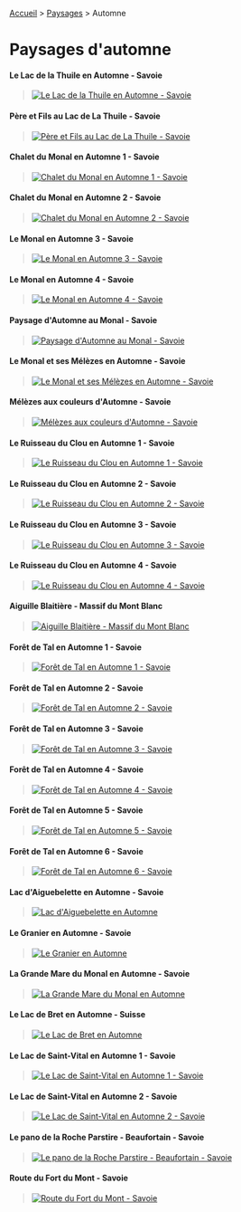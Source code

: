 [Accueil](/#readme) > [Paysages](/paysages#readme) > Automne

# Paysages d'automne

#### Le Lac de la Thuile en Automne - Savoie
> [![Le Lac de la Thuile en Automne - Savoie](https://images.weserv.nl/?url=https://raw.githubusercontent.com/olivier3lanc/photographies/master/paysages/automne/lac_thuile_automne_mg_6008__mg_6012-5-images_size_3200x1600.webp&output=webp&q=30&w=976&dpr=2)](https://images.weserv.nl/?url=https://raw.githubusercontent.com/olivier3lanc/photographies/master/paysages/automne/lac_thuile_automne_mg_6008__mg_6012-5-images_size_3200x1600.webp&output=webp&q=30&w=976&dpr=2)

#### Père et Fils au Lac de La Thuile - Savoie
> [![Père et Fils au Lac de La Thuile - Savoie](https://images.weserv.nl/?url=https://raw.githubusercontent.com/olivier3lanc/photographies/master/paysages/automne/pere_fils_la_thuile_mg_6033_size_2560x1706.webp&output=webp&q=30&w=976&dpr=2)](https://images.weserv.nl/?url=https://raw.githubusercontent.com/olivier3lanc/photographies/master/paysages/automne/pere_fils_la_thuile_mg_6033_size_2560x1706.webp&output=webp&q=30&w=976&dpr=2)

#### Chalet du Monal en Automne 1 - Savoie
> [![Chalet du Monal en Automne 1 - Savoie](https://images.weserv.nl/?url=https://raw.githubusercontent.com/olivier3lanc/photographies/master/paysages/automne/Chalets_Monal_Automne_1_MG_5779_size_1600x1066.webp&output=webp&q=30&w=976&dpr=2)](https://images.weserv.nl/?url=https://raw.githubusercontent.com/olivier3lanc/photographies/master/paysages/automne/Chalets_Monal_Automne_1_MG_5779_size_1600x1066.webp&output=webp&q=30&w=976&dpr=2)

#### Chalet du Monal en Automne 2 - Savoie
> [![Chalet du Monal en Automne 2 - Savoie](https://images.weserv.nl/?url=https://raw.githubusercontent.com/olivier3lanc/photographies/master/paysages/automne/Chalets_Monal_Automne_2_MG_5773_size_1600x1066.webp&output=webp&q=30&w=976&dpr=2)](https://images.weserv.nl/?url=https://raw.githubusercontent.com/olivier3lanc/photographies/master/paysages/automne/Chalets_Monal_Automne_2_MG_5773_size_1600x1066.webp&output=webp&q=30&w=976&dpr=2)

#### Le Monal en Automne 3 - Savoie
> [![Le Monal en Automne 3 - Savoie](https://images.weserv.nl/?url=https://raw.githubusercontent.com/olivier3lanc/photographies/master/paysages/automne/le_monal_en_automne_mg_3662_mg_3670-9-img_size_4243x1600.webp&output=webp&q=30&w=976&dpr=2)](https://images.weserv.nl/?url=https://raw.githubusercontent.com/olivier3lanc/photographies/master/paysages/automne/le_monal_en_automne_mg_3662_mg_3670-9-img_size_4243x1600.webp&output=webp&q=30&w=976&dpr=2)

#### Le Monal en Automne 4 - Savoie
> [![Le Monal en Automne 4 - Savoie](https://images.weserv.nl/?url=https://raw.githubusercontent.com/olivier3lanc/photographies/master/paysages/automne/le_monal_en_automne_mg_3672_1_size_2560x1706.webp&output=webp&q=30&w=976&dpr=2)](https://images.weserv.nl/?url=https://raw.githubusercontent.com/olivier3lanc/photographies/master/paysages/automne/le_monal_en_automne_mg_3672_1_size_2560x1706.webp&output=webp&q=30&w=976&dpr=2)

#### Paysage d'Automne au Monal - Savoie
> [![Paysage d'Automne au Monal - Savoie](https://images.weserv.nl/?url=https://raw.githubusercontent.com/olivier3lanc/photographies/master/paysages/automne/paysage_automne_monal_1_mg_5750__mg_5754-5-images_size_2560x1706.webp&output=webp&q=30&w=976&dpr=2)](https://images.weserv.nl/?url=https://raw.githubusercontent.com/olivier3lanc/photographies/master/paysages/automne/paysage_automne_monal_1_mg_5750__mg_5754-5-images_size_2560x1706.webp&output=webp&q=30&w=976&dpr=2)

#### Le Monal et ses Mélèzes en Automne - Savoie
> [![Le Monal et ses Mélèzes en Automne - Savoie](https://images.weserv.nl/?url=https://raw.githubusercontent.com/olivier3lanc/photographies/master/paysages/automne/Le_Monal_et_Melezes_Automne_MG_5740__MG_5744-5-images_size_1600x1066.webp&output=webp&q=30&w=976&dpr=2)](https://images.weserv.nl/?url=https://raw.githubusercontent.com/olivier3lanc/photographies/master/paysages/automne/Le_Monal_et_Melezes_Automne_MG_5740__MG_5744-5-images_size_1600x1066.webp&output=webp&q=30&w=976&dpr=2)

#### Mélèzes aux couleurs d'Automne - Savoie
> [![Mélèzes aux couleurs d'Automne - Savoie](https://images.weserv.nl/?url=https://raw.githubusercontent.com/olivier3lanc/photographies/master/paysages/automne/Melezes_Couleurs_Automne_Monal_MG_5729__MG_5731_size_1066x1600.webp&output=webp&q=30&w=976&dpr=2)](https://images.weserv.nl/?url=https://raw.githubusercontent.com/olivier3lanc/photographies/master/paysages/automne/Melezes_Couleurs_Automne_Monal_MG_5729__MG_5731_size_1066x1600.webp&output=webp&q=30&w=976&dpr=2)

#### Le Ruisseau du Clou en Automne 1 - Savoie
> [![Le Ruisseau du Clou en Automne 1 - Savoie](https://images.weserv.nl/?url=https://raw.githubusercontent.com/olivier3lanc/photographies/master/paysages/automne/le_ruisseau_du_clou_en_automne_mg_5790_size_2560x1706.webp&output=webp&q=30&w=976&dpr=2)](https://images.weserv.nl/?url=https://raw.githubusercontent.com/olivier3lanc/photographies/master/paysages/automne/le_ruisseau_du_clou_en_automne_mg_5790_size_2560x1706.webp&output=webp&q=30&w=976&dpr=2)

#### Le Ruisseau du Clou en Automne 2 - Savoie
> [![Le Ruisseau du Clou en Automne 2 - Savoie](https://images.weserv.nl/?url=https://raw.githubusercontent.com/olivier3lanc/photographies/master/paysages/automne/ruisseau_clou_automne_1_mg_5701_size_2560x1706.webp&output=webp&q=30&w=976&dpr=2)](https://images.weserv.nl/?url=https://raw.githubusercontent.com/olivier3lanc/photographies/master/paysages/automne/ruisseau_clou_automne_1_mg_5701_size_2560x1706.webp&output=webp&q=30&w=976&dpr=2)

#### Le Ruisseau du Clou en Automne 3 - Savoie
> [![Le Ruisseau du Clou en Automne 3 - Savoie](https://images.weserv.nl/?url=https://raw.githubusercontent.com/olivier3lanc/photographies/master/paysages/automne/ruisseau_clou_automne_3_mg_5693__mg_5694-2-images_size_2560x2559.webp&output=webp&q=30&w=976&dpr=2)](https://images.weserv.nl/?url=https://raw.githubusercontent.com/olivier3lanc/photographies/master/paysages/automne/ruisseau_clou_automne_3_mg_5693__mg_5694-2-images_size_2560x2559.webp&output=webp&q=30&w=976&dpr=2)

#### Le Ruisseau du Clou en Automne 4 - Savoie
> [![Le Ruisseau du Clou en Automne 4 - Savoie](https://images.weserv.nl/?url=https://raw.githubusercontent.com/olivier3lanc/photographies/master/paysages/automne/ruisseau_clou_automne_4_mg_5695_size_2560x1706.webp&output=webp&q=30&w=976&dpr=2)](https://images.weserv.nl/?url=https://raw.githubusercontent.com/olivier3lanc/photographies/master/paysages/automne/ruisseau_clou_automne_4_mg_5695_size_2560x1706.webp&output=webp&q=30&w=976&dpr=2)

#### Aiguille Blaitière - Massif du Mont Blanc
> [![Aiguille Blaitière - Massif du Mont Blanc](https://images.weserv.nl/?url=https://raw.githubusercontent.com/olivier3lanc/photographies/master/paysages/automne/Aiguille_Blaitiere_MG_3631__MG_3636-6%20images_size_2500x1078.webp&output=webp&q=30&w=976&dpr=2)](https://images.weserv.nl/?url=https://raw.githubusercontent.com/olivier3lanc/photographies/master/paysages/automne/Aiguille_Blaitiere_MG_3631__MG_3636-6%20images_size_2500x1078.webp&output=webp&q=30&w=976&dpr=2)

#### Forêt de Tal en Automne 1 - Savoie
> [![Forêt de Tal en Automne 1 - Savoie](https://images.weserv.nl/?url=https://raw.githubusercontent.com/olivier3lanc/photographies/master/paysages/automne/foret_de_tal_automne_MG_3345_size_1600x1066.webp&output=webp&q=30&w=976&dpr=2)](https://images.weserv.nl/?url=https://raw.githubusercontent.com/olivier3lanc/photographies/master/paysages/automne/foret_de_tal_automne_MG_3345_size_1600x1066.webp&output=webp&q=30&w=976&dpr=2)

#### Forêt de Tal en Automne 2 - Savoie
> [![Forêt de Tal en Automne 2 - Savoie](https://images.weserv.nl/?url=https://raw.githubusercontent.com/olivier3lanc/photographies/master/paysages/automne/foret_de_tal_automne_MG_3348_size_1066x1600.webp&output=webp&q=30&w=976&dpr=2)](https://images.weserv.nl/?url=https://raw.githubusercontent.com/olivier3lanc/photographies/master/paysages/automne/foret_de_tal_automne_MG_3348_size_1066x1600.webp&output=webp&q=30&w=976&dpr=2)

#### Forêt de Tal en Automne 3 - Savoie
> [![Forêt de Tal en Automne 3 - Savoie](https://images.weserv.nl/?url=https://raw.githubusercontent.com/olivier3lanc/photographies/master/paysages/automne/foret_de_tal_automne_MG_3394_size_1066x1600.webp&output=webp&q=30&w=976&dpr=2)](https://images.weserv.nl/?url=https://raw.githubusercontent.com/olivier3lanc/photographies/master/paysages/automne/foret_de_tal_automne_MG_3394_size_1066x1600.webp&output=webp&q=30&w=976&dpr=2)

#### Forêt de Tal en Automne 4 - Savoie
> [![Forêt de Tal en Automne 4 - Savoie](https://images.weserv.nl/?url=https://raw.githubusercontent.com/olivier3lanc/photographies/master/paysages/automne/foret_de_tal_automne_MG_3416_size_1600x1066.webp&output=webp&q=30&w=976&dpr=2)](https://images.weserv.nl/?url=https://raw.githubusercontent.com/olivier3lanc/photographies/master/paysages/automne/foret_de_tal_automne_MG_3416_size_1600x1066.webp&output=webp&q=30&w=976&dpr=2)

#### Forêt de Tal en Automne 5 - Savoie
> [![Forêt de Tal en Automne 5 - Savoie](https://images.weserv.nl/?url=https://raw.githubusercontent.com/olivier3lanc/photographies/master/paysages/automne/foret_de_tal_automne_MG_3421_size_1600x1066.webp&output=webp&q=30&w=976&dpr=2)](https://images.weserv.nl/?url=https://raw.githubusercontent.com/olivier3lanc/photographies/master/paysages/automne/foret_de_tal_automne_MG_3421_size_1600x1066.webp&output=webp&q=30&w=976&dpr=2)

#### Forêt de Tal en Automne 6 - Savoie
> [![Forêt de Tal en Automne 6 - Savoie](https://images.weserv.nl/?url=https://raw.githubusercontent.com/olivier3lanc/photographies/master/paysages/automne/foret_de_tal_automne_MG_3430_size_1600x1066.webp&output=webp&q=30&w=976&dpr=2)](https://images.weserv.nl/?url=https://raw.githubusercontent.com/olivier3lanc/photographies/master/paysages/automne/foret_de_tal_automne_MG_3430_size_1600x1066.webp&output=webp&q=30&w=976&dpr=2)

#### Lac d'Aiguebelette en Automne - Savoie
> [![Lac d'Aiguebelette en Automne](https://images.weserv.nl/?url=https://raw.githubusercontent.com/olivier3lanc/photographies/master/paysages/automne/IMG_4589_size_2500x1667.webp&output=webp&q=30&w=976&dpr=2)](https://images.weserv.nl/?url=https://raw.githubusercontent.com/olivier3lanc/photographies/master/paysages/automne/IMG_4589_size_2500x1667.webp&output=webp&q=30&w=976&dpr=2)

#### Le Granier en Automne - Savoie
> [![Le Granier en Automne](https://images.weserv.nl/?url=https://raw.githubusercontent.com/olivier3lanc/photographies/master/paysages/automne/img_6777_size_2560x1706.webp&output=webp&q=30&w=976&dpr=2)](https://images.weserv.nl/?url=https://raw.githubusercontent.com/olivier3lanc/photographies/master/paysages/automne/img_6777_size_2560x1706.webp&output=webp&q=30&w=976&dpr=2)

#### La Grande Mare du Monal en Automne - Savoie
> [![La Grande Mare du Monal en Automne](https://images.weserv.nl/?url=https://raw.githubusercontent.com/olivier3lanc/photographies/master/paysages/automne/la_grande_mare_du_monal_en_automne_mg_3623_mg_3645-14-img_size_2560x1706.webp&output=webp&q=30&w=976&dpr=2)](https://images.weserv.nl/?url=https://raw.githubusercontent.com/olivier3lanc/photographies/master/paysages/automne/la_grande_mare_du_monal_en_automne_mg_3623_mg_3645-14-img_size_2560x1706.webp&output=webp&q=30&w=976&dpr=2)

#### Le Lac de Bret en Automne - Suisse
> [![Le Lac de Bret en Automne](https://images.weserv.nl/?url=https://raw.githubusercontent.com/olivier3lanc/photographies/master/paysages/automne/lac_bret_automne_img_5325_img_5331_size_4799x1600.webp&output=webp&q=30&w=976&dpr=2)](https://images.weserv.nl/?url=https://raw.githubusercontent.com/olivier3lanc/photographies/master/paysages/automne/lac_bret_automne_img_5325_img_5331_size_4799x1600.webp&output=webp&q=30&w=976&dpr=2)

#### Le Lac de Saint-Vital en Automne 1 - Savoie
> [![Le Lac de Saint-Vital en Automne 1 - Savoie](https://images.weserv.nl/?url=https://raw.githubusercontent.com/olivier3lanc/photographies/master/paysages/automne/lac_st_vital_img_5076_img_5083-8-img_size_4800x1600.webp&output=webp&q=30&w=976&dpr=2)](https://images.weserv.nl/?url=https://raw.githubusercontent.com/olivier3lanc/photographies/master/paysages/automne/lac_st_vital_img_5076_img_5083-8-img_size_4800x1600.webp&output=webp&q=30&w=976&dpr=2)

#### Le Lac de Saint-Vital en Automne 2 - Savoie
> [![Le Lac de Saint-Vital en Automne 2 - Savoie](https://images.weserv.nl/?url=https://raw.githubusercontent.com/olivier3lanc/photographies/master/paysages/automne/Lac-St-Vital_MG_3661_MG_3666_size_2500x973.webp&output=webp&q=30&w=976&dpr=2)](https://images.weserv.nl/?url=https://raw.githubusercontent.com/olivier3lanc/photographies/master/paysages/automne/Lac-St-Vital_MG_3661_MG_3666_size_2500x973.webp&output=webp&q=30&w=976&dpr=2)


#### Le pano de la Roche Parstire - Beaufortain - Savoie
> [![Le pano de la Roche Parstire - Beaufortain - Savoie](https://images.weserv.nl/?url=https://raw.githubusercontent.com/olivier3lanc/photographies/master/paysages/automne/Le_Pano_de_la_Roche_Parstire_beta_size_2500x509.webp&output=webp&q=30&w=976&dpr=2)](https://images.weserv.nl/?url=https://raw.githubusercontent.com/olivier3lanc/photographies/master/paysages/automne/Le_Pano_de_la_Roche_Parstire_beta_size_2500x509.webp&output=webp&q=30&w=976&dpr=2)


#### Route du Fort du Mont - Savoie
> [![Route du Fort du Mont - Savoie](https://images.weserv.nl/?url=https://raw.githubusercontent.com/olivier3lanc/photographies/master/paysages/automne/Route_du_Fort_du_Mont_IMG_5285_size_1600x1066.webp&output=webp&q=30&w=976&dpr=2)](https://images.weserv.nl/?url=https://raw.githubusercontent.com/olivier3lanc/photographies/master/paysages/automne/Route_du_Fort_du_Mont_IMG_5285_size_1600x1066.webp&output=webp&q=30&w=976&dpr=2)

